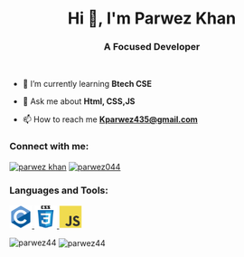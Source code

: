 <h1 align="center">Hi 👋, I'm Parwez Khan</h1>
<h3 align="center">A Focused Developer</h3>

<p align="left"> <a href="https://twitter.com/" target="blank"><img src="https://img.shields.io/twitter/follow/?logo=twitter&style=for-the-badge" alt="" /></a> </p>

- 🌱 I’m currently learning **Btech CSE**

- 💬 Ask me about **Html, CSS,JS**

- 📫 How to reach me **Kparwez435@gmail.com**

<h3 align="left">Connect with me:</h3>
<p align="left">
<a href="https://fb.com/parwez khan" target="blank"><img align="center" src="https://raw.githubusercontent.com/rahuldkjain/github-profile-readme-generator/master/src/images/icons/Social/facebook.svg" alt="parwez khan" height="30" width="40" /></a>
<a href="https://instagram.com/parwez044" target="blank"><img align="center" src="https://raw.githubusercontent.com/rahuldkjain/github-profile-readme-generator/master/src/images/icons/Social/instagram.svg" alt="parwez044" height="30" width="40" /></a>
</p>

<h3 align="left">Languages and Tools:</h3>
<p align="left"> <a href="https://www.cprogramming.com/" target="_blank" rel="noreferrer"> <img src="https://raw.githubusercontent.com/devicons/devicon/master/icons/c/c-original.svg" alt="c" width="40" height="40"/> </a> <a href="https://www.w3schools.com/css/" target="_blank" rel="noreferrer"> <img src="https://raw.githubusercontent.com/devicons/devicon/master/icons/css3/css3-original-wordmark.svg" alt="css3" width="40" height="40"/> </a> <a href="https://developer.mozilla.org/en-US/docs/Web/JavaScript" target="_blank" rel="noreferrer"> <img src="https://raw.githubusercontent.com/devicons/devicon/master/icons/javascript/javascript-original.svg" alt="javascript" width="40" height="40"/> </a> </p>

<p><img align="left" src="https://github-readme-stats.vercel.app/api/top-langs?username=parwez44&show_icons=true&locale=en&layout=compact" alt="parwez44" /></p>

<p>&nbsp;<img align="center" src="https://github-readme-stats.vercel.app/api?username=parwez44&show_icons=true&locale=en" alt="parwez44" /></p>
